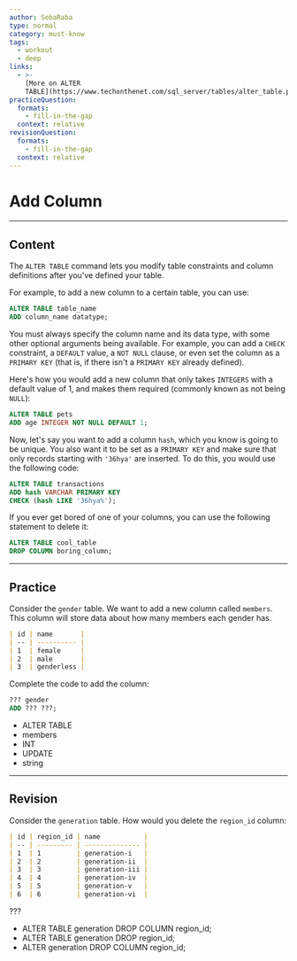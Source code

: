 ```yaml
---
author: SebaRaba
type: normal
category: must-know
tags:
  - workout
  - deep
links:
  - >-
    [More on ALTER
    TABLE](https://www.techonthenet.com/sql_server/tables/alter_table.php){website}
practiceQuestion:
  formats:
    - fill-in-the-gap
  context: relative
revisionQuestion:
  formats:
    - fill-in-the-gap
  context: relative
---
```


# Add Column


---

## Content

The `ALTER TABLE` command lets you modify table constraints and column definitions after you've defined your table.

For example, to add a new column to a certain table, you can use:

```sql
ALTER TABLE table_name
ADD column_name datatype;
```

You must always specify the column name and its data type, with some other optional arguments being available. For example, you can add a `CHECK` constraint, a `DEFAULT` value, a `NOT NULL` clause, or even set the column as a `PRIMARY KEY` (that is, if there isn't a `PRIMARY KEY` already defined).

Here's how you would add a new column that only takes `INTEGERS` with a default value of 1, and makes them required (commonly known as not being `NULL`):

```sql
ALTER TABLE pets
ADD age INTEGER NOT NULL DEFAULT 1;
```

Now, let's say you want to add a column `hash`, which you know is going to be unique. You also want it to be set as a `PRIMARY KEY` and make sure that only records starting with `'36hya'` are inserted. To do this, you would use the following code:

```sql
ALTER TABLE transactions
ADD hash VARCHAR PRIMARY KEY 
CHECK (hash LIKE '36hya%');
```

If you ever get bored of one of your columns, you can use the following statement to delete it:

```sql
ALTER TABLE cool_table
DROP COLUMN boring_column;
```


---

## Practice

Consider the `gender` table. We want to add a new column called `members`. This column will store data about how many members each gender has.

```md
| id | name       |
| -- | ---------- |
| 1  | female     |
| 2  | male       |
| 3  | genderless |
```

Complete the code to add the column:

```sql
??? gender
ADD ??? ???;
```

- ALTER TABLE
- members
- INT
- UPDATE
- string


---

## Revision

Consider the `generation` table. How would you delete the `region_id` column:

```md
| id | region_id | name           |
| -- | --------- | -------------- |
| 1  | 1         | generation-i   |
| 2  | 2         | generation-ii  |
| 3  | 3         | generation-iii |
| 4  | 4         | generation-iv  |
| 5  | 5         | generation-v   |
| 6  | 6         | generation-vi  |
```

???

- ALTER TABLE generation DROP COLUMN region_id;
- ALTER TABLE generation DROP region_id;
- ALTER generation DROP COLUMN region_id;

